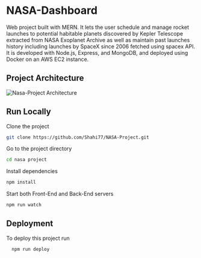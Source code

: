 
# NASA-Dashboard
Web project built with MERN. It lets the user schedule and manage rocket launches to potential habitable planets discovered by Kepler Telescope extracted from NASA Exoplanet Archive as well as maintain past launches history including launches by SpaceX since 2006 fetched using spacex API. It is developed with Node.js, Express, and MongoDB, and deployed using Docker on an AWS EC2 instance.


## Project Architecture
![Nasa-Project Architecture](https://github.com/Shahi77/NASA-Project/assets/100700808/885c118d-f3c9-4925-a861-e2c6b09fb66b)


## Run Locally

Clone the project

```bash
git clone https://github.com/Shahi77/NASA-Project.git
```

Go to the project directory

```bash
cd nasa project
```

Install dependencies

```bash
npm install
```

Start both Front-End and Back-End servers
```bash
npm run watch
```



## Deployment

To deploy this project run

```bash
  npm run deploy 
```

